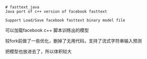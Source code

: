 >
    # fasttext_java
    Java port of c++ version of facebook fasttext

    Support Load/Save facebook fasttext binary model file

可以加载facebook c++ 脚本训练出的模型

较fork前做了一些优化，删掉了无用代码，支持了流式字符串输入预测

把模型也放进去了，所以体积较大